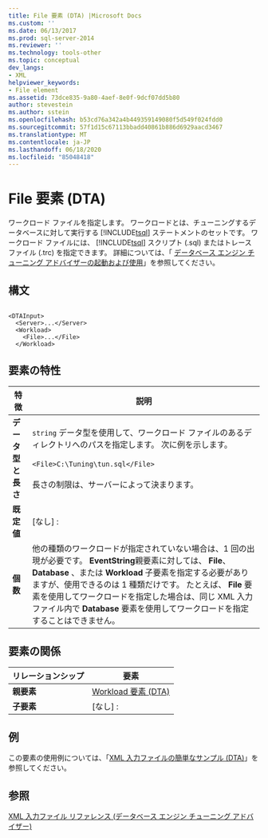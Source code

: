 ```yaml
---
title: File 要素 (DTA) |Microsoft Docs
ms.custom: ''
ms.date: 06/13/2017
ms.prod: sql-server-2014
ms.reviewer: ''
ms.technology: tools-other
ms.topic: conceptual
dev_langs:
- XML
helpviewer_keywords:
- File element
ms.assetid: 73dce835-9a80-4aef-8e0f-9dcf07dd5b80
author: stevestein
ms.author: sstein
ms.openlocfilehash: b53cd76a342a4b449359149080f5d549f024fdd0
ms.sourcegitcommit: 57f1d15c67113bbadd40861b886d6929aacd3467
ms.translationtype: MT
ms.contentlocale: ja-JP
ms.lasthandoff: 06/18/2020
ms.locfileid: "85048418"
---
```

# <a name="file-element-dta"></a>File 要素 (DTA)
  ワークロード ファイルを指定します。 ワークロードとは、チューニングするデータベースに対して実行する [!INCLUDE[tsql](../../includes/tsql-md.md)] ステートメントのセットです。 ワークロード ファイルには、 [!INCLUDE[tsql](../../includes/tsql-md.md)] スクリプト (.sql) またはトレース ファイル (.trc) を指定できます。 詳細については、「 [データベース エンジン チューニング アドバイザーの起動および使用](../../relational-databases/performance/start-and-use-the-database-engine-tuning-advisor.md)」を参照してください。  
  
## <a name="syntax"></a>構文  
  
```  
  
<DTAInput>  
  <Server>...</Server>  
  <Workload>  
    <File>...</File>  
  </Workload>  
```  
  
## <a name="element-characteristics"></a>要素の特性  
  
|特徴|説明|  
|--------------------|-----------------|  
|**データ型と長さ**|`string` データ型を使用して、ワークロード ファイルのあるディレクトリへのパスを指定します。 次に例を示します。<br /><br /> `<File>C:\Tuning\tun.sql</File>`<br /><br /> 長さの制限は、サーバーによって決まります。|  
|**既定値**|[なし] :|  
|**個数**|他の種類のワークロードが指定されていない場合は、1 回の出現が必要です。 **EventString**親要素に対しては、 **File**、 **Database** 、または **Workload** 子要素を指定する必要がありますが、使用できるのは 1 種類だけです。 たとえば、 **File** 要素を使用してワークロードを指定した場合は、同じ XML 入力ファイル内で **Database** 要素を使用してワークロードを指定することはできません。|  
  
## <a name="element-relationships"></a>要素の関係  
  
|リレーションシップ|要素|  
|------------------|--------------|  
|**親要素**|[Workload 要素 &#40;DTA&#41;](workload-element-dta.md)|  
|**子要素**|[なし] :|  
  
## <a name="example"></a>例  
 この要素の使用例については、「[XML 入力ファイルの簡単なサンプル &#40;DTA&#41;](simple-xml-input-file-sample-dta.md)」を参照してください。  
  
## <a name="see-also"></a>参照  
 [XML 入力ファイル リファレンス &#40;データベース エンジン チューニング アドバイザー&#41;](xml-input-file-reference-database-engine-tuning-advisor.md)  
  
  
